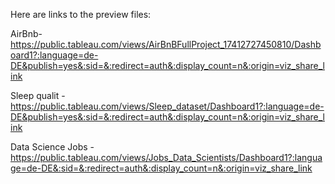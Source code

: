 Here are links to the preview files:

AirBnb- https://public.tableau.com/views/AirBnBFullProject_17412727450810/Dashboard1?:language=de-DE&publish=yes&:sid=&:redirect=auth&:display_count=n&:origin=viz_share_link

Sleep qualit - https://public.tableau.com/views/Sleep_dataset/Dashboard1?:language=de-DE&publish=yes&:sid=&:redirect=auth&:display_count=n&:origin=viz_share_link

Data Science Jobs - https://public.tableau.com/views/Jobs_Data_Scientists/Dashboard1?:language=de-DE&:sid=&:redirect=auth&:display_count=n&:origin=viz_share_link
